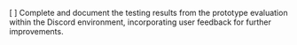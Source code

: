 [ ] Complete and document the testing results from the prototype evaluation within the Discord environment, incorporating user feedback for further improvements.